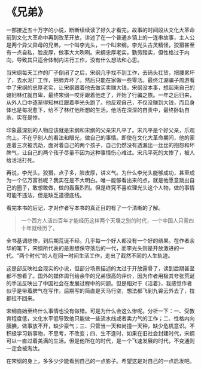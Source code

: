 # 《兄弟》

一部接近五十万字的小说，断断续续读了好久才看完。故事的时间段从文化大革命前到文化大革命中再到改革开放，讲述了在一个普通乡镇上的一连串故事，主人公是两个异父异母的兄弟，一个叫李光头，一个叫宋纲。李光头古灵精怪，狡猾甚至有一点自私，脸皮厚，做事大大咧咧。宋纲忠厚老实，勤劳踏实，但性格过于内向，导致其只适合体制内进行工作，没有什么想法和心思。

当宋纲每天工作的厂子倒闭了之后，宋纲几乎找不到工作，去码头扛货，把腰累坏了，去水泥厂工作，把肺弄坏了。然后只能在家做一些零活。最终江湖骗子周游看中了宋纲的忠厚老实，让宋纲跟着他去做买卖赚大钱，宋纲没本事，想起来自己的媳妇林红就自卑，最终宋纲一咬牙跟着他走了，开始了行骗之旅。一年之后归来，从外人口中逐渐得知林红跟着李光头跑了。他反观自己，不仅没赚到大钱，而且身体也是每况愈下，给不了林红他所想的生活。他活在深深的自责中，最终卧轨自杀，实在是惨。

印象最深刻的人物应该就是宋纲和宋纲的父亲宋凡平了。宋凡平是个好父亲，乐观向上，不在乎别人的看法和眼光，做自己的事情。即使在文化大革命期间，他的家连着三次被洗劫，面对着自己的两个孩子，自己仍然没有透漏出一丝丝的抱怨和坏脾气，让自己的两个孩子尽量不因为这种事情伤心难过。宋凡平死的太惨了，被人给活活打死。

再说，李光头。狡猾，点子多，脸皮厚，讲义气。为什么李光头能够成功，甚至成为一个亿万富翁呢？我实在是不大明白。唯一能够看出来的点，就是他愿意跳出自己的圈子，敢想敢做，做的轰轰烈烈。但是终究不喜欢理光头这个人物，做的事情可能不违法，但是缺乏道德底线。

看完本书的后记，才对作者写本书的真正目的有了一个清晰的了解。

> 一个西方人活四百年才能经历这样两个天壤之别的时代，一个中国人只需四十年就经历了。

全书基调悲惨，到后期荒诞不经。几乎每一个好人都没有一个好的结果。在作者余华的笔下，宋纲所代表的是思想保守落后的一代，而李光头则是开放激进的一代。“两个时代”的人在同一时间生活工作，走出了截然不同的人生轨迹。

这是部反映社会现实的小说，但部分场景描述的太过于开放露骨了，读到后期甚至都不想看了。国外的媒体周刊给余华的兄弟很高的评价，因为作者用极其夸张荒诞的手法反映出了中国社会在发展过程中的问题。但是相对于《活着》，我感觉作者似乎是带着脾气在写作。后期写的简直是天马行空，想法都飞到九霄云外去了，拉都拉不回来。

宋纲自始至终什么事情也没有做错。可是为什么会这么惨呢。分析一下：一、受教育程度低，文化水平低导致他只能做一些流水线或者卖力气的工作；二、性格内向腼腆，做事放不开，缺少豪气；三、只管当一天和尚撞一天钟，缺少危机意识。不积极学习新事物，不思考，不改变；四、生不逢时，如果在旧社会封建时代，宋纲可以一直过着美满的生活。但是他所在的时代，是一个飞速发展的时代，不变通则一定会被淘汰。

在宋纲的身上，多多少少能看到自己的一点影子。希望这是对自己的一点启发吧。
